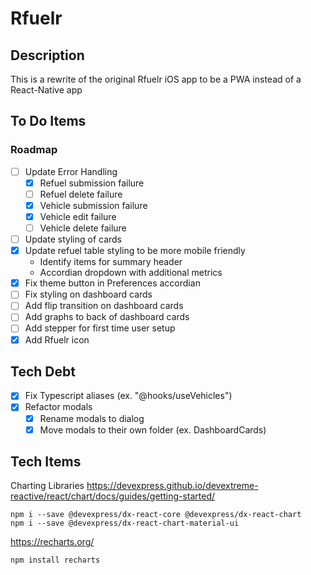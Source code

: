 # Rfuelr
## Description
This is a rewrite of the original Rfuelr iOS app to be a PWA instead of a React-Native app

## To Do Items
### Roadmap
- [ ] Update Error Handling
  - [X] Refuel submission failure
  - [ ] Refuel delete failure
  - [X] Vehicle submission failure
  - [X] Vehicle edit failure
  - [ ] Vehicle delete failure
- [ ] Update styling of cards
- [X] Update refuel table styling to be more mobile friendly
  - Identify items for summary header
  - Accordian dropdown with additional metrics
- [X] Fix theme button in Preferences accordian
- [ ] Fix styling on dashboard cards
- [ ] Add flip transition on dashboard cards
- [ ] Add graphs to back of dashboard cards
- [ ] Add stepper for first time user setup
- [X] Add Rfuelr icon

## Tech Debt
- [X] Fix Typescript aliases (ex. "@hooks/useVehicles")
- [X] Refactor modals
  - [X] Rename modals to dialog
  - [X] Move modals to their own folder (ex. DashboardCards)

## Tech Items
Charting Libraries
https://devexpress.github.io/devextreme-reactive/react/chart/docs/guides/getting-started/

```
npm i --save @devexpress/dx-react-core @devexpress/dx-react-chart
npm i --save @devexpress/dx-react-chart-material-ui
```

https://recharts.org/
```
npm install recharts
```